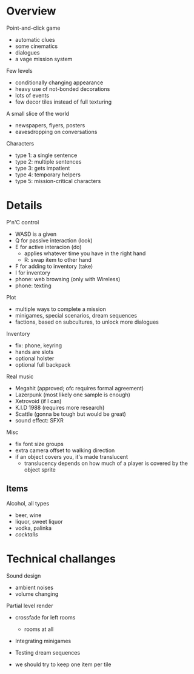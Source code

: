 # Overview

Point-and-click game
* automatic clues
* some cinematics
* dialogues
* a vage mission system

Few levels
* conditionally changing appearance
* heavy use of not-bonded decorations
* lots of events
* few decor tiles instead of full texturing

A small slice of the world
* newspapers, flyers, posters
* eavesdropping on conversations

Characters
* type 1: a single sentence
* type 2: multiple sentences
* type 3: gets impatient
* type 4: temporary helpers
* type 5: mission-critical characters

# Details

P'n'C control
* WASD is a given
* Q for passive interaction (look)
* E for active interacion (do)
	* applies whatever time you have in the right hand
	* R: swap item to other hand
* F for adding to inventory (take)
* I for inventory
* phone: web browsing (only with Wireless)
* phone: texting

Plot
* multiple ways to complete a mission
* minigames, special scenarios, dream sequences
* factions, based on subcultures, to unlock more dialogues

Inventory
* fix: phone, keyring
* hands are slots
* optional holster
* optional full backpack

Real music
* Megahit (approved; ofc requires formal agreement)
* Lazerpunk (most likely one sample is enough)
* Xetrovoid (if I can)
* K.I.D 1988 (requires more research)
* Scattle (gonna be tough but would be great)
* sound effect: SFXR

Misc
* fix font size groups
* extra camera offset to walking direction
* if an object covers you, it's made translucent
    * translucency depends on how much of a player is covered by the object sprite

## Items

Alcohol, all types
* beer, wine
* liquor, sweet liquor
* vodka, palinka
* *cocktails*

# Technical challanges

Sound design
* ambient noises
* volume changing

Partial level render
* crossfade for left rooms
	* rooms at all

* Integrating minigames

* Testing dream sequences

* we should try to keep one item per tile